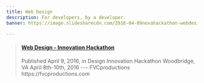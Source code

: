 ```yaml
---
title: Web Design
description: For developers, by a developer.
banner: https://image.slidesharecdn.com/2016-04-09novahackathon-webdesign-171102222422/95/web-design-innovation-hackathon-1-638.jpg?cb=1513306344

---
```

<blockquote class="embedly-card"><h4><a href="https://www.slideshare.net/FVCproductions/2016-0409-nova-hackathon-web-design/">Web Design - Innovation Hackathon</a></h4><p>Published April 9, 2016, in Design Innovation Hackathon Woodbridge, VA April 8th-10th, 2016 --- FVCproductions https://fvcproductions.com</p></blockquote>
<script async src="//cdn.embedly.com/widgets/platform.js" charset="UTF-8"></script>

